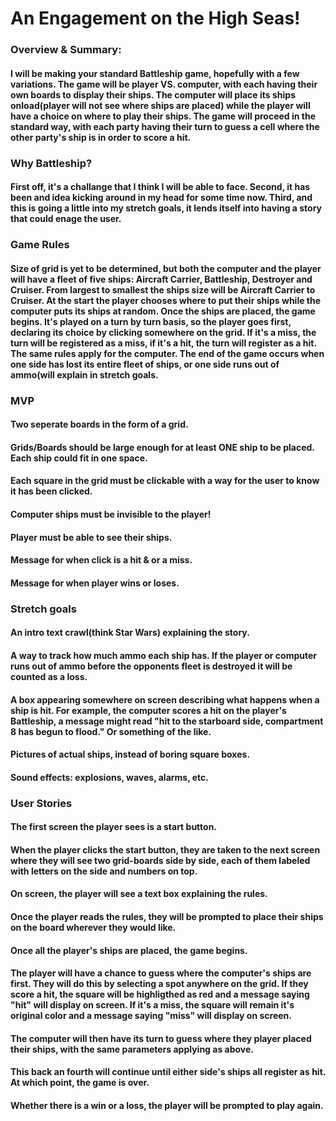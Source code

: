 # An Engagement on the High Seas!

### Overview & Summary:

#### I will be making your standard Battleship game, hopefully with a few variations. The game will be player VS. computer, with each having their own boards to display their ships. The computer will place its ships onload(player will not see where ships are placed) while the player will have a choice on where to play their ships. The game will proceed in the standard way, with each party having their turn to guess a cell where the other party's ship is in order to score a hit.

### Why Battleship?

#### First off, it's a challange that I think I will be able to face. Second, it has been and idea kicking around in my head for some time now. Third, and this is going a little into my stretch goals, it lends itself into having a story that could enage the user.

### Game Rules

#### Size of grid is yet to be determined, but both the computer and the player will have a fleet of five ships: Aircraft Carrier, Battleship, Destroyer and Cruiser. From largest to smallest the ships size will be Aircraft Carrier to Cruiser. At the start the player chooses where to put their ships while the computer puts its ships at random. Once the ships are placed, the game begins. It's played on a turn by turn basis, so the player goes first, declaring its choice by clicking somewhere on the grid. If it's a miss, the turn will be registered as a miss, if it's a hit, the turn will register as a hit. The same rules apply for the computer. The end of the game occurs when one side has lost its entire fleet of ships, or one side runs out of ammo(will explain in stretch goals.

### MVP

#### Two seperate boards in the form of a grid.
#### Grids/Boards should be large enough for at least ONE ship to be placed. Each ship could fit in one space.
#### Each square in the grid must be clickable with a way for the user to know it has been clicked.
#### Computer ships must be invisible to the player!
#### Player must be able to see their ships.
#### Message for when click is a hit & or a miss.   
#### Message for when player wins or loses.

### Stretch goals
#### An intro text crawl(think Star Wars) explaining the story.
#### A way to track how much ammo each ship has. If the player or computer runs out of ammo before the opponents fleet is destroyed it will be counted as a loss.
#### A box appearing somewhere on screen describing what happens when a ship is hit. For example, the computer scores a hit on the player's Battleship, a message might read "hit to the starboard side, compartment 8 has begun to flood." Or something of the like.
#### Pictures of actual ships, instead of boring square boxes.
#### Sound effects: explosions, waves, alarms, etc.

### User Stories
#### The first screen the player sees is a start button.
#### When the player clicks the start button, they are taken to the next screen where they will see two grid-boards side by side, each of them labeled with letters on the side and numbers on top.
#### On screen, the player will see a text box explaining the rules.
#### Once the player reads the rules, they will be prompted to place their ships on the board wherever they would like.
#### Once all the player's ships are placed, the game begins.
#### The player will have a chance to guess where the computer's ships are first. They will do this by selecting a spot anywhere on the grid. If they score a hit, the square will be highligthed as red and a message saying "hit" will display on screen. If it's a miss, the square will remain it's original color and a message saying "miss" will display on screen.
#### The computer will then have its turn to guess where they player placed their ships, with the same parameters applying as above.
#### This back an fourth will continue until either side's ships all register as hit. At which point, the game is over.
#### Whether there is a win or a loss, the player will be prompted to play again.
